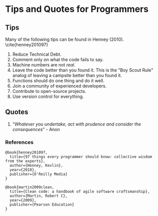 # Tips and Quotes for Programmers


## Tips

Many of the following tips can be found in Henney (2010). \cite{henney201097}

1. Reduce Technical Debt.
2. Comment only on what the code fails to say.
3. Machine numbers are not _real_.
4. Leave the code better than you found it.  This is the "Boy Scout Rule" analog of leaving  a campsite better than you found it.
5. Functions should do one thing and do it well.
6. Join a community of experienced developers.
7. Contribute to open-source projects.
8. Use version control for everything.

## Quotes

1. "_Whatever you undertake, act with prudence and consider the consequences_" - Anon


### References

```
@book{henney201097,
  title={97 things every programmer should know: collective wisdom from the experts},
  author={Henney, Kevlin},
  year={2010},
  publisher={O'Reilly Media}
}

@book{martin2009clean,
  title={Clean code: a handbook of agile software craftsmanship},
  author={Martin, Robert C},
  year={2009},
  publisher={Pearson Education}
}
```
